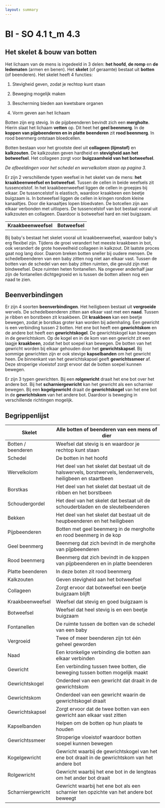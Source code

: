 ```yaml
---
layout: summary
---
```


# BI - SO 4.1 t_m 4.3

## Het skelet & bouw van botten

Het lichaam van de mens is ingedeeld in 3 delen: **het hoofd**, **de romp** en **de ledematen** (armen en benen). Het **skelet** (of geraamte) bestaat uit **botten** (of beenderen). Het skelet heeft 4 functies:

1. Stevigheid geven, zodat je rechtop kunt staan

2. Beweging mogelijk maken

3. Bescherming bieden aan kwetsbare organen

4. Vorm geven aan het lichaam

Botten zijn erg stevig. In de pijpbeenderen bevindt zich een **mergholte**. Hierin slaat het lichaam **vetten** op. Dit heet het **geel beenmerg**. In de **koppen van pijpbeenderen en in platte beenderen** zit **rood beenmerg**. In rood beenmerg ontstaan bloedcellen.

Botten bestaan voor het grootste deel uit **collageen (lijmstof)** en **kalkzouten**. De kalkzouten geven hardheid en **stevigheid aan het botweefsel**. Het collageen zorgt voor **buigzaamheid van het botweefsel**.

*De afbeeldingen voor het schedel en wervelkolom staan op pagina 3.*

Er zijn 2 verschillende typen weefsel in het skelet van de mens: **het kraakbeenweefsel en botweefsel**. Tussen de cellen in beide weefsels zit tussencelstof. In het kraakbeenweefsel liggen de cellen in groepjes bij elkaar. De tussencelstof is elastisch, waardoor kraakbeen een beetje buigzaam is. In botweefsel liggen de cellen in kringen rondom kleine kanaaltjes. Door die kanaaltjes lopen bloedvaten. De botcellen zijn aan elkaar verbonden met uitlopers. De tussencelstof van bot bestaat vooral uit kalkzouten en collageen. Daardoor is botweefsel hard en niet buigzaam.

|  |  |
|----|----|
| **Kraakbeenweefsel** | **Botweefsel** |

Bij baby's bestaat het skelet vooral uit kraakbeenweefsel, waardoor baby's erg flexibel zijn. Tijdens de groei verandert het meeste kraakbeen in bot, ook verandert de grote hoeveelheid collageen in kalkzout. Dit laatste proces gaat nog lang door. Daarom breken botten sneller bij oudere mensen. De schedelbeenderen van een baby zitten nog niet aan elkaar vast. Tussen de botten van de schedel van een baby zitten ruimten, die gevuld zijn met bindweefsel. Deze ruimten heten fontanellen. Na ongeveer anderhalf jaar zijn de fontanellen dichtgegroeid en is tussen de botten alleen nog een naad te zien.

## Beenverbindingen

Er zijn 4 soorten **beenverbindingen**. Het heiligbeen bestaat uit **vergroeide** wervels. De schedelbeenderen zitten aan elkaar vast met een **naad**. Tussen je ribben en borstbeen zit kraakbeen. Dit **kraakbeen** kan een beetje bewegen, zodat je borstkas groter kan worden bij ademhaling. Een gewricht is een verbinding tussen 2 botten. Het ene bot heeft een **gewrichtskom** en de andere bot heeft een **gewrichtskogel**. De gewrichtskogel kan bewegen in de gewrichtskom. Op de kogel en in de kom van een gewricht zit een laagje **kraakbeen**, zodat het bot soepel kan bewegen. De botten van het gewricht worden bij elkaar gehouden door het **gewrichtskapsel**. Bij sommige gewrichten zijn er ook stevige **kapselbanden** om het gewricht heen. De binnenkant van het gewrichtskapsel geeft **gewrichtssmeer** af. Deze stroperige vloeistof zorgt ervoor dat de botten soepel kunnen bewegen.

Er zijn 3 typen gewrichten. Bij een **rolgewricht** draait het ene bot over het andere bot. Bij het **scharniergewricht** kan het gewricht als een scharnier bewegen. Bij een **kogelgewricht** draait de **gewrichtskogel** van het ene bot in de **gewrichtskom** van het andere bot. Daardoor is beweging in verschillende richtingen mogelijk.

## Begrippenlijst

| Skelet | Alle botten of beenderen van een mens of dier |
|----|----|
| Botten / beenderen | Weefsel dat stevig is en waardoor je rechtop kunt staan |
| Schedel | De botten in het hoofd |
| Wervelkolom | Het deel van het skelet dat bestaat uit de halswervels, borstwervels, lendenwervels, heiligbeen en staartbeen |
| Borstkas | Het deel van het skelet dat bestaat uit de ribben en het borstbeen |
| Schoudergordel | Het deel van het skelet dat bestaat uit de schouderbladen en de sleutelbeenderen |
| Bekken | Het deel van het skelet dat bestaat uit de heupbeenderen en het heiligbeen |
| Pijpbeenderen | Botten met geel beenmerg in de mergholte en rood beenmerg in de kop |
| Geel beenmerg | Beenmerg dat zich bevindt in de mergholte van pijpbeenderen |
| Rood beenmerg | Beenmerg dat zich bevindt in de koppen van pijpbeenderen en in platte beenderen |
| Platte beenderen | In deze boten zit rood beenmerg |
| Kalkzouten | Geven stevigheid aan het botweefsel |
| Collageen | Zorgt ervoor dat botweefsel een beetje buigzaam blijft |
| Kraakbeenweefsel | Weefsel dat stevig en goed buigzaam is |
| Botweefsel | Weefsel dat heel stevig is en een beetje buigzaam |
| Fontanellen | De ruimte tussen de botten van de schedel van een baby |
| Vergroeid | Twee of meer beenderen zijn tot één geheel geworden |
| Naad | Een kronkelige verbinding die botten aan elkaar verbinden |
| Gewricht | Een verbinding tussen twee botten, die beweging tussen botten mogelijk maakt |
| Gewrichtskogel | Onderdeel van een gewricht dat draait in de gewrichtskom |
| Gewrichtskom | Onderdeel van een gewricht waarin de gewrichtskogel draait |
| Gewrichtskapsel | Zorgt ervoor dat de twee botten van een gewricht aan elkaar vast zitten |
| Kapselbanden | Helpen om de botten op hun plaats te houden |
| Gewrichtssmeer | Stroperige vloeistof waardoor botten soepel kunnen bewegen |
| Kogelgewricht | Gewricht waarbij de gewrichtskogel van het ene bot draait in de gewrichtskom van het andere bot |
| Rolgewricht | Gewricht waarbij het ene bot in de lengteas om het ander bot draait |
| Scharniergewricht | Gewricht waarbij het ene bot als een scharnier ten opzichte van het andere bot beweegt |
